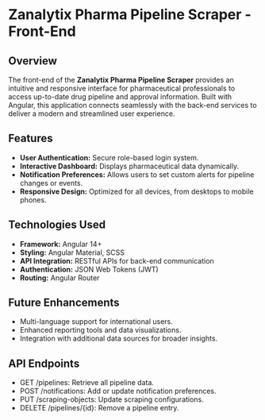 # Zanalytix Pharma Pipeline Scraper - Front-End

## Overview

The front-end of the **Zanalytix Pharma Pipeline Scraper** provides an intuitive and responsive interface for pharmaceutical professionals to access up-to-date drug pipeline and approval information. Built with Angular, this application connects seamlessly with the back-end services to deliver a modern and streamlined user experience.

## Features

- **User Authentication:** Secure role-based login system.
- **Interactive Dashboard:** Displays pharmaceutical data dynamically.
- **Notification Preferences:** Allows users to set custom alerts for pipeline changes or events.
- **Responsive Design:** Optimized for all devices, from desktops to mobile phones.

## Technologies Used

- **Framework:** Angular 14+
- **Styling:** Angular Material, SCSS
- **API Integration:** RESTful APIs for back-end communication
- **Authentication:** JSON Web Tokens (JWT)
- **Routing:** Angular Router

## Future Enhancements
- Multi-language support for international users.
- Enhanced reporting tools and data visualizations.
- Integration with additional data sources for broader insights.

## API Endpoints
- GET /pipelines: Retrieve all pipeline data.
- POST /notifications: Add or update notification preferences.
- PUT /scraping-objects: Update scraping configurations.
- DELETE /pipelines/{id}: Remove a pipeline entry.
